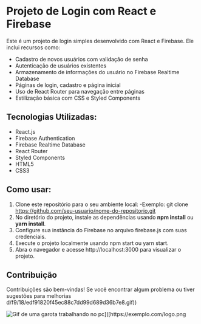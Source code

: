 # Projeto de Login com React e Firebase

Este é um projeto de login simples desenvolvido com React e Firebase. Ele inclui recursos como:

- Cadastro de novos usuários com validação de senha
- Autenticação de usuários existentes
- Armazenamento de informações do usuário no Firebase Realtime Database
- Páginas de login, cadastro e página inicial
- Uso de React Router para navegação entre páginas
- Estilização básica com CSS e Styled Components

## Tecnologias Utilizadas:

- React.js
- Firebase Authentication
- Firebase Realtime Database
- React Router
- Styled Components
- HTML5
- CSS3

## Como usar:

1. Clone este repositório para o seu ambiente local:
   -Exemplo: git clone https://github.com/seu-usuario/nome-do-repositorio.git  
3. No diretório do projeto, instale as dependências usando __npm install__ ou __yarn install__.
4. Configure sua instância do Firebase no arquivo firebase.js com suas credenciais. 
5. Execute o projeto localmente usando npm start ou yarn start.
6. Abra o navegador e acesse http://localhost:3000 para visualizar o projeto.

## Contribuição
Contribuições são bem-vindas! Se você encontrar algum problema ou tiver sugestões para melhorias
d/f9/18/edf91820f45ec88c7dd99d689d36b7e8.gif))

<img src="https://i.pinimg.com/originals/ed/f9/18/edf91820f45ec88c7dd99d689d36b7e8.gif" alt="Gif de uma garota trabalhando no pc]([https://exemplo.com/logo.png">

